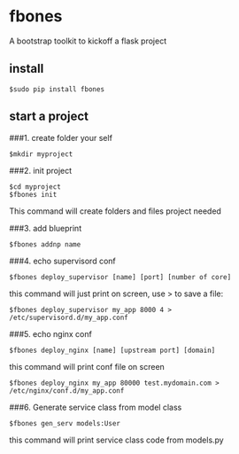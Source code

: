 # fbones
A bootstrap toolkit to kickoff a flask project

## install
    $sudo pip install fbones

## start a project

###1. create folder your self

    $mkdir myproject

###2. init project

    $cd myproject
    $fbones init
    
   This command will create folders and files project needed

###3. add blueprint

    $fbones addnp name

###4. echo supervisord conf

    $fbones deploy_supervisor [name] [port] [number of core]

  this command will just print on screen, use > to save a file:

    $fbones deploy_supervisor my_app 8000 4 > /etc/supervisord.d/my_app.conf

###5. echo nginx conf

    $fbones deploy_nginx [name] [upstream port] [domain]

  this command will print conf file on screen

    $fbones deploy_nginx my_app 80000 test.mydomain.com > /etc/nginx/conf.d/my_app.conf

###6. Generate service class from model class

    $fbones gen_serv models:User

  this command will print service class code from models.py





